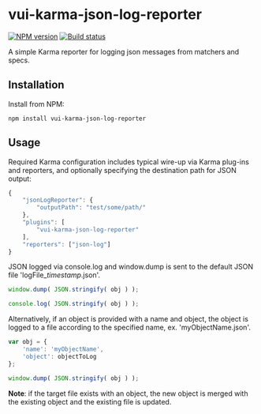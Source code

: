 # vui-karma-json-log-reporter
[![NPM version][npm-image]][npm-url]
[![Build status][ci-image]][ci-url]

A simple Karma reporter for logging json messages from matchers and specs.

## Installation

Install from NPM:
```shell
npm install vui-karma-json-log-reporter
```

## Usage

Required Karma configuration includes typical wire-up via Karma plug-ins and reporters, and optionally specifying the destination path for JSON output:

```javascript
{
	"jsonLogReporter": {
		"outputPath": "test/some/path/"
	},
	"plugins": [
		"vui-karma-json-log-reporter"
	],
	"reporters": ["json-log"]
}
```

JSON logged via console.log and window.dump is sent to the default JSON file 'logFile_*timestamp*.json'.

```javascript
window.dump( JSON.stringify( obj ) );

console.log( JSON.stringify( obj ) );
```

Alternatively, if an object is provided with a name and object, the object is logged to a file according to the specified name, ex. 'myObjectName.json'.

```javascript
var obj = {
	'name': 'myObjectName',
	'object': objectToLog
};

window.dump( JSON.stringify( obj ) );
```

**Note**: if the target file exists with an object, the new object is merged with the existing object and the existing file is updated.



[npm-url]: https://www.npmjs.org/package/valence-ui-karma-json-log-reporter
[npm-image]: https://badge.fury.io/js/valence-ui-karma-json-log-reporter.png
[ci-image]: https://travis-ci.org/Brightspace/valence-ui-karma-json-log-reporter.svg?branch=master
[ci-url]: https://travis-ci.org/Brightspace/valence-ui-karma-json-log-reporter
